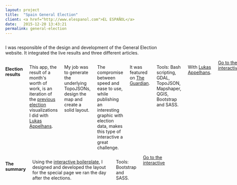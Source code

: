 ```yaml
---
layout: project
title:  "Spain General Election"
client: <a href="http://www.elespanol.com">EL ESPAÑOL</a>
date:   2015-12-20 13:43:21
permalink: general-election
---
```

<div class="row">
    <div class="eight columns projectIntro">
        <p>I was responsible of the design and development of the General Election website. It integrated the live results and three different articles.</p>
    </div>
</div>

<div class="row">
    <div class="six columns m-b-2">
        <h4 class="projectHeadline m-t-2">Election results</h4>
        <p>This app, the result of a month's worth of work, is an iteration of the <a href="/local-regional-elections">previous</a> <a href="/catalan-election">election</a> visualizations I did with <a href="https://twitter.com/lukas_appelhans">Lukas Appelhans</a>.</p>
        <p>My job was to generate the underlying TopoJSONs, design the map and create a solid layout.</p>
        <p>The compromise between speed and ease to use, while publishing an interesting graphic with election data, makes this type of interactive a great challenge.</p>
        <p>It was featured on <a href="http://www.theguardian.com/world/live/2015/dec/20/spain-election-results-live-updates-podemos-ciudadanos?page=with:block-56770b52e4b0c713d00aaeec#block-56770b52e4b0c713d00aaeec">The Guardian</a>.</p>
        <p class="u-italic">Tools: Bash scripting, GDAL, TopoJSON, Mapshaper, QGIS, Bootstrap and SASS.</p>
        <p class="u-italic">With <a href="https://twitter.com/lukas_appelhans">Lukas Appelhans</a>.</p>
        <a class="button btn-primary" href="http://datos.elespanol.com/elecciones-generales/resultados/congreso">Go to the interactive</a>
    </div>
    <div class="six columns">
        <img class="img-responsive m-b-1" data-src="/images/projects/touchdown_1.png" />
    </div>
</div>

<div class="row">
    <div class="six columns m-b-2">
        <h4 class="projectHeadline m-t-4">The summary</h4>
        <p>Using the <a href="/interactive-boilerplate">interactive boilerplate</a>, I designed and developed the layout for the special page we ran the day after the elections.</p>
        <p class="u-italic">Tools: Bootstrap and SASS.</p>
        <a class="button btn-primary" href="http://datos.elespanol.com/elecciones-generales/resultados/analisis/">Go to the interactive</a>
    </div>
    <div class="six columns">
        <img class="img-responsive m-b-1" data-src="/images/projects/touchdown_2.png" />
    </div>
</div>
<div class="row">
    <div class="twelve columns">
        <img class="img-responsive m-b-1" data-src="/images/projects/touchdown_3.png" />
        <img class="img-responsive m-b-1" data-src="/images/projects/touchdown_4.png" />
        <img class="img-responsive m-b-1" data-src="/images/projects/touchdown_5.png" />
        <img class="img-responsive m-b-1" data-src="/images/projects/touchdown_6.png" />
    </div>
</div>
